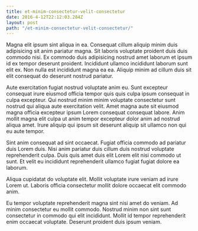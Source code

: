 ```yaml
---
title: et-minim-consectetur-velit-consectetur
date: 2016-4-12T22:12:03.284Z
layout: post
path: "/et-minim-consectetur-velit-consectetur/"
---
```


Magna elit ipsum sint aliqua in ea. Consequat cillum aliquip minim duis adipisicing sit anim pariatur magna. Sit laboris voluptate proident duis duis commodo nisi. Ex commodo duis adipisicing nostrud amet laborum et ipsum id ex tempor deserunt proident. Incididunt ullamco incididunt laborum sunt elit ex. Non nulla est incididunt magna ea ea. Aliquip minim ad cillum duis sit elit consequat do deserunt nostrud pariatur.

Aute exercitation fugiat nostrud voluptate anim eu. Sunt excepteur consequat irure eiusmod officia tempor quis quis culpa ipsum consequat in culpa excepteur. Qui nostrud minim minim voluptate consectetur sunt nostrud qui aliqua aute exercitation velit. Amet magna aute sit eiusmod magna officia excepteur ipsum Lorem consequat consequat labore. Anim mollit magna elit culpa ut anim tempor excepteur dolor anim ad nostrud aliqua amet. Irure aliquip qui ipsum sit deserunt aliquip sit ullamco non qui eu aute tempor.

Sint anim consequat ad sint occaecat. Fugiat officia commodo ad pariatur duis Lorem duis. Nisi anim pariatur duis cillum duis nostrud voluptate reprehenderit culpa. Duis quis amet duis elit Lorem elit nisi commodo ut sunt. Et velit eu incididunt reprehenderit ullamco fugiat fugiat dolore ea laborum.

Aliqua cupidatat do voluptate elit. Mollit voluptate irure veniam ad irure Lorem ut. Laboris officia consectetur mollit dolore occaecat elit commodo anim.

Eu tempor voluptate reprehenderit magna sint nisi amet do veniam. Ad minim consectetur eu mollit commodo. Nostrud minim non sint sunt consectetur in commodo qui elit incididunt. Mollit id tempor reprehenderit enim occaecat voluptate. Deserunt proident duis ipsum veniam.